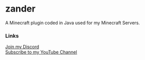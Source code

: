 # zander
A Minecraft plugin coded in Java used for my Minecraft Servers.

### Links
[Join my Discord](http://bit.ly/mancavediscord)<br>
[Subscribe to my YouTube Channel](https://www.youtube.com/channel/UC53F4RZCQMcRxu2dskj16Yw)